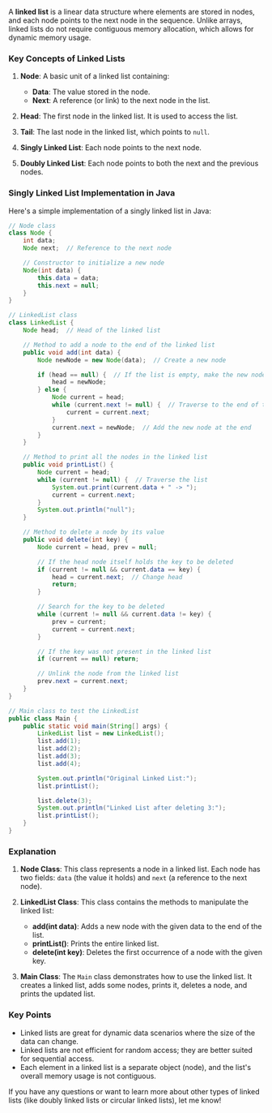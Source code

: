 
A **linked list** is a linear data structure where elements are stored in nodes, and each node points to the next node in the sequence. Unlike arrays, linked lists do not require contiguous memory allocation, which allows for dynamic memory usage.

### Key Concepts of Linked Lists

1. **Node**: A basic unit of a linked list containing:
   - **Data**: The value stored in the node.
   - **Next**: A reference (or link) to the next node in the list.

2. **Head**: The first node in the linked list. It is used to access the list.

3. **Tail**: The last node in the linked list, which points to `null`.

4. **Singly Linked List**: Each node points to the next node.
5. **Doubly Linked List**: Each node points to both the next and the previous nodes.

### Singly Linked List Implementation in Java

Here's a simple implementation of a singly linked list in Java:

```java
// Node class
class Node {
    int data;
    Node next;  // Reference to the next node

    // Constructor to initialize a new node
    Node(int data) {
        this.data = data;
        this.next = null;
    }
}

// LinkedList class
class LinkedList {
    Node head;  // Head of the linked list

    // Method to add a node to the end of the linked list
    public void add(int data) {
        Node newNode = new Node(data);  // Create a new node

        if (head == null) {  // If the list is empty, make the new node the head
            head = newNode;
        } else {
            Node current = head;
            while (current.next != null) {  // Traverse to the end of the list
                current = current.next;
            }
            current.next = newNode;  // Add the new node at the end
        }
    }

    // Method to print all the nodes in the linked list
    public void printList() {
        Node current = head;
        while (current != null) {  // Traverse the list
            System.out.print(current.data + " -> ");
            current = current.next;
        }
        System.out.println("null");
    }

    // Method to delete a node by its value
    public void delete(int key) {
        Node current = head, prev = null;

        // If the head node itself holds the key to be deleted
        if (current != null && current.data == key) {
            head = current.next;  // Change head
            return;
        }

        // Search for the key to be deleted
        while (current != null && current.data != key) {
            prev = current;
            current = current.next;
        }

        // If the key was not present in the linked list
        if (current == null) return;

        // Unlink the node from the linked list
        prev.next = current.next;
    }
}

// Main class to test the LinkedList
public class Main {
    public static void main(String[] args) {
        LinkedList list = new LinkedList();
        list.add(1);
        list.add(2);
        list.add(3);
        list.add(4);

        System.out.println("Original Linked List:");
        list.printList();

        list.delete(3);
        System.out.println("Linked List after deleting 3:");
        list.printList();
    }
}
```

### Explanation

1. **Node Class**: This class represents a node in a linked list. Each node has two fields: `data` (the value it holds) and `next` (a reference to the next node).

2. **LinkedList Class**: This class contains the methods to manipulate the linked list:
   - **add(int data)**: Adds a new node with the given data to the end of the list.
   - **printList()**: Prints the entire linked list.
   - **delete(int key)**: Deletes the first occurrence of a node with the given key.

3. **Main Class**: The `Main` class demonstrates how to use the linked list. It creates a linked list, adds some nodes, prints it, deletes a node, and prints the updated list.

### Key Points

- Linked lists are great for dynamic data scenarios where the size of the data can change.
- Linked lists are not efficient for random access; they are better suited for sequential access.
- Each element in a linked list is a separate object (node), and the list's overall memory usage is not contiguous.

If you have any questions or want to learn more about other types of linked lists (like doubly linked lists or circular linked lists), let me know!
